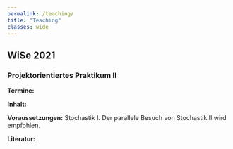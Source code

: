```yaml
---
permalink: /teaching/
title: "Teaching"
classes: wide
---
```


## WiSe 2021

### Projektorientiertes Praktikum II  

**Termine:**

**Inhalt:**

**Voraussetzungen:** Stochastik I. Der parallele Besuch von Stochastik II wird empfohlen.

**Literatur:**
